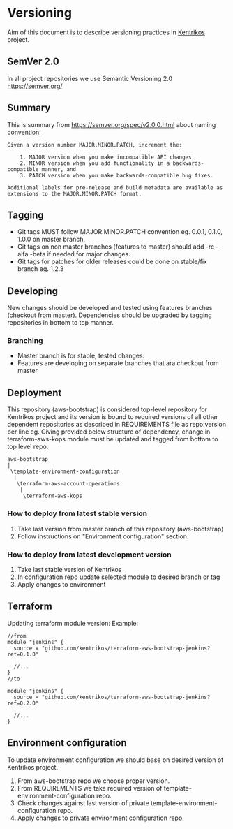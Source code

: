 # Versioning

Aim of this document is to describe versioning practices in [Kentrikos](https://github.com/kentrikos) project.

## SemVer 2.0

In all project repositories we use Semantic Versioning 2.0 <https://semver.org/> 

## Summary 

This is summary from <https://semver.org/spec/v2.0.0.html> about naming convention:

```
Given a version number MAJOR.MINOR.PATCH, increment the:

    1. MAJOR version when you make incompatible API changes,
    2. MINOR version when you add functionality in a backwards-compatible manner, and
    3. PATCH version when you make backwards-compatible bug fixes.

Additional labels for pre-release and build metadata are available as extensions to the MAJOR.MINOR.PATCH format.

```

## Tagging

* Git tags MUST follow MAJOR.MINOR.PATCH convention eg. 0.0.1, 0.1.0, 1.0.0  on master branch.
* Git tags on non master branches (features to master) should add -rc -alfa -beta if needed for major changes.
* Git tags for patches for older releases could be done on stable/fix branch eg. 1.2.3

## Developing 

New changes should be developed and tested using features branches (checkout from master). Dependencies should be upgraded by tagging repositories in bottom to top manner. 

### Branching

* Master branch is for stable, tested changes.
* Features are developing on separate branches that ara checkout from master

## Deployment

This repository (aws-bootstrap) is considered top-level repository for Kentrikos project and its version is bound to required versions of all other dependent repositories as described in REQUIREMENTS file as repo:version per line
eg.
Giving provided below  structure of dependency, change in terraform-aws-kops module must be updated and tagged from bottom to top level repo. 
```
aws-bootstrap
|
 \template-environment-configuration
  |
   \terraform-aws-account-operations
    |
     \terraform-aws-kops
```

### How to deploy from latest stable version

1. Take last version from master branch of this repository (aws-bootstrap) 
1. Follow instructions on "Environment configuration" section. 

### How to deploy from latest development version

1. Take last stable version of Kentrikos
1. In configuration repo update selected module to desired branch or tag
1. Apply changes to environment

## Terraform 

Updating terraform module version:
Example:

```hcl-terraform
//from
module "jenkins" {
  source = "github.com/kentrikos/terraform-aws-bootstrap-jenkins?ref=0.1.0"

  //...
}
//to

module "jenkins" {
  source = "github.com/kentrikos/terraform-aws-bootstrap-jenkins?ref=0.2.0"

  //...
}
```

## Environment configuration

To update environment configuration we should base on desired version of Kentrikos project.

1. From aws-bootstrap repo we choose proper version.
1. From REQUIREMENTS we take required version of template-environment-configuration repo.
1. Check changes against last version of private template-environment-configuration repo.
1. Apply changes to private environment configuration repo.